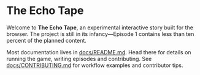 # The Echo Tape

Welcome to **The Echo Tape**, an experimental interactive story built for the browser. The project is still in its infancy—Episode 1 contains less than ten percent of the planned content.

Most documentation lives in [docs/README.md](docs/README.md). Head there for details on running the game, writing episodes and contributing.
See [docs/CONTRIBUTING.md](docs/CONTRIBUTING.md) for workflow examples and contributor tips.
